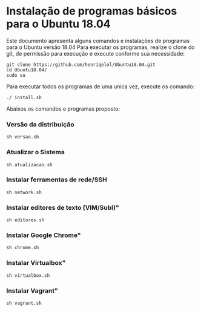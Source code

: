 # Instalação de programas básicos para o Ubuntu 18.04
Este documento apresenta alguns comandos e instalações de programas para o Ubuntu versão 18.04
Para executar os programas, realize o clone do git, de permissão para execução e execute conforme sua necessidade:
~~~
git clone https://github.com/henriqelol/Ubuntu18.04.git
cd Ubuntu18.04/
sudo su
~~~

Para executar todos os programas de uma unica vez, execute os comando:
~~~
./ install.sh
~~~

Abaixos os comandos e programas proposto:

### Versão da distribuição
~~~
sh versao.sh
~~~

### Atualizar o Sistema
~~~
sh atualizacao.sh
~~~

### Instalar ferramentas de rede/SSH
~~~
sh network.sh
~~~

### Instalar editores de texto (VIM/Subl)"
~~~
sh editores.sh
~~~

### Instalar Google Chrome"
~~~
sh chrome.sh
~~~

### Instalar Virtualbox"
~~~
sh virtualbox.sh
~~~

### Instalar Vagrant"
~~~
sh vagrant.sh
~~~
